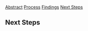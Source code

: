 [Abstract](index.md)        [Process](process.md)       [Findings](findings.md)       [Next Steps](nextsteps.md)

## Next Steps
